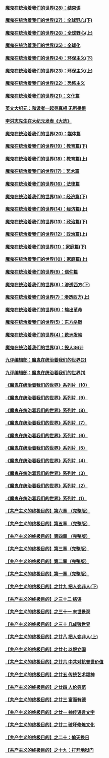 #### [魔鬼在统治着我们的世界(28)：结束语](../pages/nsc422/n10936246.md?t=03121504) 
#### [魔鬼在统治着我们的世界(27)：全球野心(下)](../pages/nsc422/n10928319.md?t=03121504) 
#### [魔鬼在统治着我们的世界(26)：全球野心(上)](../pages/nsc422/n10900318.md?t=03121504) 
#### [魔鬼在统治着我们的世界(25)：全球化](../pages/nsc422/n10788205.md?t=03121504) 
#### [魔鬼在统治着我们的世界(24)：环保主义(下)](../pages/nsc422/n10695307.md?t=03121504) 
#### [魔鬼在统治着我们的世界(23)：环保主义(上)](../pages/nsc422/n10688613.md?t=03121504) 
#### [魔鬼在统治着我们的世界(22)：恐怖主义](../pages/nsc422/n10614727.md?t=03121504) 
#### [魔鬼在统治着我们的世界(21)：文化篇](../pages/nsc422/n10597706.md?t=03121504) 
#### [英文大纪元：和读者一起寻真相 无所畏惧](../pages/nsc422/n12542027.md?t=03121504) 
#### [李洪志先生在大纪元发表《大选》](../pages/nsc422/n12534746.md?t=03121504) 
#### [魔鬼在统治着我们的世界(20)：媒体篇](../pages/nsc422/n10586579.md?t=03121504) 
#### [魔鬼在统治着我们的世界(19)：教育篇(下)](../pages/nsc422/n10564808.md?t=03121504) 
#### [魔鬼在统治着我们的世界(18)：教育篇(上)](../pages/nsc422/n10526970.md?t=03121504) 
#### [魔鬼在统治着我们的世界(17)：艺术篇](../pages/nsc422/n10499093.md?t=03121504) 
#### [魔鬼在统治着我们的世界(16)：法律篇](../pages/nsc422/n10485969.md?t=03121504) 
#### [魔鬼在统治着我们的世界(15)：经济篇(下)](../pages/nsc422/n10469975.md?t=03121504) 
#### [魔鬼在统治着我们的世界(14)：经济篇(上)](../pages/nsc422/n10457370.md?t=03121504) 
#### [魔鬼在统治着我们的世界(13)：政治篇(下)](../pages/nsc422/n10448270.md?t=03121504) 
#### [魔鬼在统治着我们的世界(12)：政治篇(上)](../pages/nsc422/n10444576.md?t=03121504) 
#### [魔鬼在统治着我们的世界(11)：家庭篇(下)](../pages/nsc422/n10440961.md?t=03121504) 
#### [魔鬼在统治着我们的世界(10)：家庭篇(上)](../pages/nsc422/n10435448.md?t=03121504) 
#### [魔鬼在统治着我们的世界(9)：信仰篇](../pages/nsc422/n10432159.md?t=03121504) 
#### [魔鬼在统治着我们的世界(8)：渗透西方(下)](../pages/nsc422/n10429603.md?t=03121504) 
#### [魔鬼在统治着我们的世界(7)：渗透西方(上)](../pages/nsc422/n10426013.md?t=03121504) 
#### [魔鬼在统治着我们的世界(6)：输出革命](../pages/nsc422/n10421536.md?t=03121504) 
#### [魔鬼在统治着我们的世界(5)：东方杀戮](../pages/nsc422/n10417707.md?t=03121504) 
#### [魔鬼在统治着我们的世界(4)：欧洲发端](../pages/nsc422/n10414890.md?t=03121504) 
#### [魔鬼在统治着我们的世界(3)：毁人36计](../pages/nsc422/n10411583.md?t=03121504) 
#### [九评编辑部：魔鬼在统治着我们的世界(2)](../pages/nsc422/n10410036.md?t=03121504) 
#### [九评编辑部：魔鬼在统治着我们的世界(1)](../pages/nsc422/n10406825.md?t=03121504) 
#### [《魔鬼在统治着我们的世界》系列片（10）](../pages/nsc422/n12292670.md?t=03121504) 
#### [《魔鬼在统治着我们的世界》系列片（9）](../pages/nsc422/n12290859.md?t=03121504) 
#### [《魔鬼在统治着我们的世界》系列片（8）](../pages/nsc422/n12287445.md?t=03121504) 
#### [《魔鬼在统治着我们的世界》系列片（7）](../pages/nsc422/n12283425.md?t=03121504) 
#### [《魔鬼在统治着我们的世界》系列片（6）](../pages/nsc422/n12282314.md?t=03121504) 
#### [《魔鬼在统治着我们的世界》系列片（5）](../pages/nsc422/n12281419.md?t=03121504) 
#### [《魔鬼在统治着我们的世界》系列片（4）](../pages/nsc422/n12274024.md?t=03121504) 
#### [《魔鬼在统治着我们的世界》系列片（3）](../pages/nsc422/n12271322.md?t=03121504) 
#### [《魔鬼在统治着我们的世界》系列片（2）](../pages/nsc422/n12269049.md?t=03121504) 
#### [《魔鬼在统治着我们的世界》系列片（1）](../pages/nsc422/n12267575.md?t=03121504) 
#### [【共产主义的终极目的】第六章 （完整版）](../pages/nsc422/n11428913.md?t=03121504) 
#### [【共产主义的终极目的】第五章 （完整版）](../pages/nsc422/n11428912.md?t=03121504) 
#### [【共产主义的终极目的】第四章 （完整版）](../pages/nsc422/n11428907.md?t=03121504) 
#### [【共产主义的终极目的】第三章（完整版）](../pages/nsc422/n11428848.md?t=03121504) 
#### [【共产主义的终极目的】第二章（完整版）](../pages/nsc422/n11428831.md?t=03121504) 
#### [【共产主义的终极目的】第一章（完整版）](../pages/nsc422/n11417651.md?t=03121504) 
#### [【共产主义的终极目的】之廿九 把人变非人(下)](../pages/nsc422/n11344140.md?t=03121504) 
#### [【共产主义的终极目的】之三十二 结语](../pages/nsc422/n11360535.md?t=03121504) 
#### [【共产主义的终极目的】之三十一 末世景观](../pages/nsc422/n11351129.md?t=03121504) 
#### [【共产主义的终极目的】之三十 几成狼世界](../pages/nsc422/n11348280.md?t=03121504) 
#### [【共产主义的终极目的】之廿八 把人变非人(上)](../pages/nsc422/n11340492.md?t=03121504) 
#### [【共产主义的终极目的】之廿七 以恨立国](../pages/nsc422/n11336944.md?t=03121504) 
#### [【共产主义的终极目的】之廿六 中共对抗普世价值](../pages/nsc422/n11324785.md?t=03121504) 
#### [【共产主义的终极目的】之廿五 传统艺术颂神](../pages/nsc422/n11296396.md?t=03121504) 
#### [【共产主义的终极目的】之廿四 人伦典范](../pages/nsc422/n11296397.md?t=03121504) 
#### [【共产主义的终极目的】之廿三 富而有德](../pages/nsc422/n11283598.md?t=03121504) 
#### [【共产主义的终极目的】之廿一 神传语言文字](../pages/nsc422/n11263265.md?t=03121504) 
#### [【共产主义的终极目的】之廿二 破坏修炼文化](../pages/nsc422/n11245728.md?t=03121504) 
#### [【共产主义的终极目的】之二十：偷天换日](../pages/nsc422/n11238846.md?t=03121504) 
#### [【共产主义的终极目的】之十九：打开地狱门](../pages/nsc422/n11206376.md?t=03121504) 
